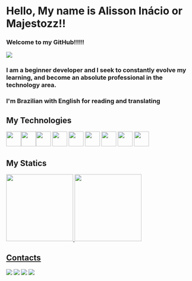 # Hello, My name is Alisson Inácio or Majestozz!!
### Welcome to my GitHub!!!!! 
<div align="left">
<img margin="auto" src="https://media.giphy.com/media/WuDsAURMTMMW4/giphy.gif">
</div>


### I am a beginner developer and I seek to constantly evolve my learning, and become an absolute professional in the technology area.
### I'm Brazilian with English for reading and translating

## My Technologies

<img src="https://cdn.jsdelivr.net/gh/devicons/devicon/icons/html5/html5-original.svg" width="40" height="40" /><img src="https://cdn.jsdelivr.net/gh/devicons/devicon/icons/css3/css3-original.svg"  width="40" height="40" /><img src="https://cdn.jsdelivr.net/gh/devicons/devicon/icons/javascript/javascript-original.svg" width="40" height="40" />
            <img src="https://cdn.jsdelivr.net/gh/devicons/devicon/icons/java/java-original.svg" width="40" height="40" />
            <img src="https://cdn.jsdelivr.net/gh/devicons/devicon/icons/spring/spring-original.svg" width="40" height="40"/>
            <img src="https://cdn.jsdelivr.net/gh/devicons/devicon/icons/mysql/mysql-original.svg" width="40" height="40" />
            <img src="https://cdn.jsdelivr.net/gh/devicons/devicon/icons/python/python-original.svg"   width="40" height="40" />
            <img src="https://cdn.jsdelivr.net/gh/devicons/devicon/icons/flask/flask-original.svg" width="40" height="40" />
            <img src="https://cdn.jsdelivr.net/gh/devicons/devicon/icons/ubuntu/ubuntu-plain.svg" width="40" height="40" />

## My Statics
<div>
<a href="https://github.com/Majestozz">
<img loading="lazy" height="180em" src="https://github-readme-stats.vercel.app/api/top-langs/?username=Majestozz&layout=compact&langs_count=7&theme=dracula"/>
<img loading="lazy" height="180em" src="https://github-readme-stats.vercel.app/api?username=Majestozz&show_icons=true&theme=dracula&include_all_commits=true&count_private=true"/>
</div>


## Contacts

<div>
<a href="https://instagram.com/alissoninacioo" target="_blank"><img loading="lazy" src="https://img.shields.io/badge/-Instagram-%23E4405F?style=for-the-badge&logo=instagram&logoColor=white" target="_blank"></a>
<a href="https://www.twitch.tv/majestozzz" target="_blank"><img loading="lazy" src="https://img.shields.io/badge/Twitch-9146FF?style=for-the-badge&logo=twitch&logoColor=white" target="_blank"></a>
<a href = "mailto:alissonagem123@gmail.com"><img loading="lazy" src="https://img.shields.io/badge/Gmail-D14836?style=for-the-badge&logo=gmail&logoColor=white" target="_blank"></a>
<a href="https://www.linkedin.com/in/alisson-inacio-736b59254/" target="_blank"><img loading="lazy" src="https://img.shields.io/badge/-LinkedIn-%230077B5?style=for-the-badge&logo=linkedin&logoColor=white" target="_blank"></a>   
</div>





            
          
          
          
            
            
          
          

          



<!---
Majestozz/Majestozz is a ✨ special ✨ repository because its `README.md` (this file) appears on your GitHub profile.
You can click the Preview link to take a look at your changes.
--->
